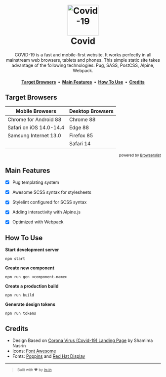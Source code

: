 <h1 align="center">
  <br>
  <a href="#"><img src="https://user-images.githubusercontent.com/8797432/111675239-f6c5dc00-882d-11eb-9b59-0e97dcce2fa9.png" alt="Covid-19" title="Covid-19" width="100" height="100"></a>
  <br>
  Covid
  <br>
</h1>

<p align="center">COVID-19 is a fast and mobile-first website. It works perfectly in all mainstream web browsers, tablets and phones. This simple static site takes advantage of the following technologies: Pug, SASS, PostCSS, Alpine, Webpack.</p>

<h4 align="center">
	<a href="#target-browsers">Target Browsers</a>
	&nbsp;•&nbsp;
	<a href="#main-features">Main Features</a>
	&nbsp;•&nbsp;
	<a href="#how-to-use">How To Use</a>
	&nbsp;•&nbsp;
	<a href="#credits">Credits</a>
</h4>

## Target Browsers

| Mobile Browsers | Desktop Browsers |
| --- | --- |
|Chrome for Android 88 | Chrome 88|
|Safari on iOS 14.0-14.4 | Edge 88|
|Samsung Internet 13.0 | Firefox 85|
| | Safari 14|


<p align="right">
	<small>powered by <a href="https://github.com/browserslist/browserslist" title="Browserslist">Browserslist</a></small>
</p>


## Main Features

- [x] Pug templating system
- [x] Awesome SCSS syntax for stylesheets
- [x] Stylelint configured for SCSS syntax
- [x] Adding interactivity with Alpine.js
- [x] Optimized with Webpack


## How To Use

**Start development server**

```shell
npm start
```

**Create new component**

```shell
npm run gen <component-name>
```

**Create a production build**

```shell
npm run build
```

**Generate design tokens**

```shell
npm run tokens
```


## Credits

- Design Based on [Corona Virus (Covid-19) Landing Page](https://dribbble.com/shots/10847300-Corona-Virus-Covid-19-Landing-Page) by Shamima Nasrin
- Icons: [Font Awesome](https://github.com/FortAwesome/Font-Awesome)
- Fonts: [Poppins](https://fonts.google.com/specimen/Poppins?preview.text_type=custom#about) and [Red Hat Display](https://fonts.google.com/specimen/Red+Hat+Display?preview.text_type=custom#about)
---

> <sub>Built with ❤︎ by <a href="https://github.com/in-in">in-in</a></sub>
